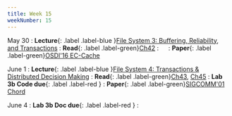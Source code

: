 ```yaml
---
title: Week 15
weekNumber: 15
---
```


May 30
: **Lecture**{: .label .label-blue }[File System 3: Buffering, Reliability, and Transactions](/sp23/assets/slides/lec22_file3.pdf)
    : **Read**{: .label .label-green}[Ch42](https://pages.cs.wisc.edu/~remzi/OSTEP/file-journaling.pdf)
: &emsp;
    : **Paper**{: .label .label-green}[OSDI'16 EC-Cache](https://www.usenix.org/conference/osdi16/technical-sessions/presentation/rashmi)


June 1
: **Lecture**{: .label .label-blue }[File System 4: Transactions & Distributed Decision Making](/sp23/assets/slides/lec23_file4.pdf)
    : **Read**{: .label .label-green}[Ch43](https://pages.cs.wisc.edu/~remzi/OSTEP/file-lfs.pdf), [Ch45](https://pages.cs.wisc.edu/~remzi/OSTEP/file-integrity.pdf)
: **Lab 3b Code due**{: .label .label-red }
    : **Paper**{: .label .label-green}[SIGCOMM'01 Chord](https://dl.acm.org/doi/10.1145/383059.383071)

June 4
: **Lab 3b Doc due**{: .label .label-red }
    : &emsp;

